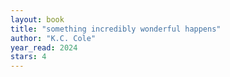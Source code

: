 ```yaml
---
layout: book
title: "something incredibly wonderful happens"
author: "K.C. Cole"
year_read: 2024
stars: 4
---
```


